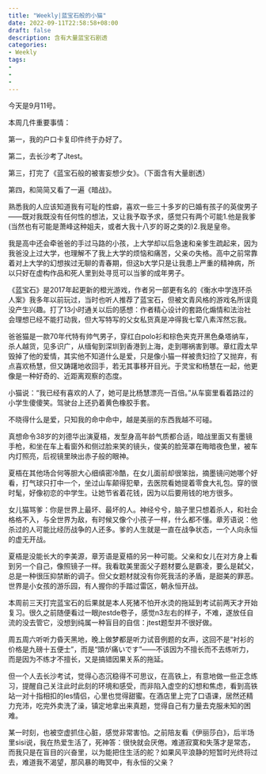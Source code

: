 ```yaml
---
title: "Weekly|蓝宝石般的小猫"
date: 2022-09-11T22:58:58+08:00
draft: false
description: 含有大量蓝宝石剧透
categories: 
- Weekly
tags:
-
-
-
---
```






今天是9月11号。

本周几件重要事情：

第一，我的户口卡复印件终于办好了。

第二，去长沙考了Jtest。

第三，打完了《蓝宝石般的被害妄想少女》。（下面含有大量剧透）

第四，和简简又看了一遍《暗战》。



熟悉我的人应该知道我有可耻的性癖，喜欢一些三十多岁的已婚有孩子的英俊男子——既对我既没有任何性的想法，又让我予取予求，感觉只有两个可能1.他是我爹(当然也有可能是萧峰这种姐夫，或者大我十八岁的哥之类的)2.我是皇帝。

我是高中还会牵爸爸的手过马路的小孩，上大学却以后急速和亲爹生疏起来，因为我爸没上过大学，也理解不了我上大学的烦恼和痛苦，父亲の失格。高中之前常靠着对上大学的幻想挨过无聊的青春期，但这b大学只是让我患上严重的精神病，所以只好在虚构作品和死人里到处寻觅可以当爹的成年男子。



《蓝宝石》是2017年起更新的橙光游戏，作者另一部更有名的《衡水中学连环杀人案》我多年以前玩过，当时也听人推荐了蓝宝石，但被文青风格的游戏名所误竟没产生兴趣。打了13小时通关以后的感想：作者精心设计的套路化煽情和法治社会理想已经不能打动我，但大写特写的父女私货真是冲得我七荤八素浑然忘我。

爸爸猫是一款70年代特有帅气男子，穿红白polo衫和棕色夹克开黑色桑塔纳车，杀人越货，见多识广，从缅甸到深圳到香港到上海，走到哪祸害到哪。章红霞太早毁掉了他的爱情，其实他不知道什么是爱，只是像小猫一样被贵妇捡了又抛弃，有点喜欢杨慧，但又踌躇地收回手，若无其事移开目光。于灵宝和杨慧在一起，他更像是一种好奇的、近距离观察的态度。

小猫说：“我已经有喜欢的人了，她可是比杨慧漂亮一百倍。”从车窗里看着路过的小学生傻傻笑。驾驶台上还扔着黄色橡胶手套。

不晓得什么是爱，只知我的命中命中，越是美丽的东西我越不可碰。

真想命令38岁的刘德华出演夏梧，发型身高年龄气质都合适，暗战里面又有墨镜手枪，和坐在车上看窗外和侧过脸来笑的镜头，俊美的脸笼罩在晦暗夜色里，被车内灯照亮，后视镜里映出赤子般的眼神。

夏梧在其他场合何等胆大心细缜密冷酷，在女儿面前却很笨拙，摘墨镜问她哪个好看，打气球只打中一个，坐过山车颠得犯晕，去医院看她提着零食大礼包。穿的很时髦，好像初恋的中学生。让她节省着花钱，因为以后要用钱的地方很多。

女儿猫骂爹：你是世界上最坏、最坏的人。神经兮兮，脑子里只想着杀人，和社会格格不入，与全世界为敌，有时候又像个小孩子一样，什么都不懂。章芳语说：他杀过的人可能比经历战争的人还多。爹的人生就是一直在战争状态，一个人向永恒的虚无开战。

夏梧是没能长大的李美源，章芳语是夏梧的另一种可能。父亲和女儿在对方身上看到另一个自己，像照镜子一样。我看耽美里面父子题材要么是霸凌，要么是弑父，总是一种很压抑禁断的调子。但父女题材就没有你死我活的矛盾，是甜美的罪恶。世界是小女孩的游乐园，有人握你的手踏过雷区，朝永恒开战。



本周前三天打完蓝宝石的后果就是本人死猪不怕开水烫的拖延到考试前两天才开始复习。很久之前随便看过一眼jtestde卷子，感觉n3左右的样子，不难，遂放任自流的没去管它，没想到纯属一种盲目的自信：jtest题型并不很好做。

周五周六听听力昏天黑地，晚上做梦都是听力试音例题的女声，这回不是“衬衫的价格是九磅十五便士”，而是“頭が痛いです”——不该因为不擅长而不去练听力，而是因为不练才不擅长，又是搞错因果关系的拖延。

但一个人去长沙考试，觉得心态沉稳得不可思议，在高铁上，有意地做一些正念练习，提醒自己关注此时此刻的环境和感受，而非陷入虚空的幻想和焦虑，看到高铁站一对十指相扣的les情侣，心里也觉得甜蜜。在酒店里上完了口语课，居然还精力充沛，吃完外卖洗了澡，镇定地拿出来真题，觉得自己有力量去克服未知的困难。

某一时刻，也被空虚抓住心脏，感觉非常害怕。之前陪友看《伊丽莎白》，后半场里sisi说，我在热爱生活了，死神答：很快就会厌倦。难道寂寞和失落才是常态，而我只是在盲目的兴奋里，以为能把住生活的舵？如果风平浪静的短暂时光终将过去，难道我不渴望，那风暴的晦冥中，有永恒的父亲？























